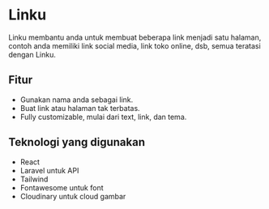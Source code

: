 # Linku

Linku membantu anda untuk membuat beberapa link menjadi satu halaman, contoh anda memiliki link social media, link toko online, dsb, semua teratasi dengan Linku.

## Fitur

- Gunakan nama anda sebagai link.
- Buat link atau halaman tak terbatas.
- Fully customizable, mulai dari text, link, dan tema.

## Teknologi yang digunakan

- React
- Laravel untuk API
- Tailwind
- Fontawesome untuk font
- Cloudinary untuk cloud gambar

